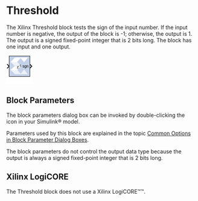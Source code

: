 # Threshold

The Xilinx Threshold block tests the sign of the input number. If the
input number is negative, the output of the block is -1; otherwise, the
output is 1. The output is a signed fixed-point integer that is 2 bits
long. The block has one input and one output.

![](./Images/block.png)

## Block Parameters

The block parameters dialog box can be invoked by double-clicking the
icon in your Simulink® model.

Parameters used by this block are explained in the topic [Common Options
in Block Parameter Dialog
Boxes](common-options-in-block-parameter-dialog-boxes-aa1032308.html).

The block parameters do not control the output data type because the
output is always a signed fixed-point integer that is 2 bits long.

## Xilinx LogiCORE

The Threshold block does not use a Xilinx LogiCORE™™.
